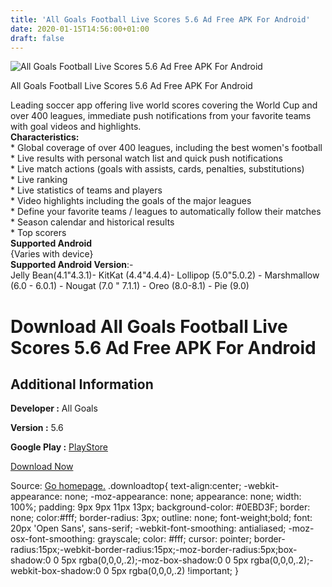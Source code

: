 ```yaml
---
title: 'All Goals Football Live Scores 5.6 Ad Free APK For Android'
date: 2020-01-15T14:56:00+01:00
draft: false
---
```


![All Goals Football Live Scores 5.6 Ad Free APK For Android](https://i0.wp.com/apkhome.net/wp-content/uploads/2020/01/All-Goals-Football-Live-Scores-5.6-Ad-Free.png "All Goals Football Live Scores 5.6 Ad Free APK For Android")

  

All Goals Football Live Scores 5.6 Ad Free APK For Android

Leading soccer app offering live world scores covering the World Cup and over 400 leagues, immediate push notifications from your favorite teams with goal videos and highlights.  
**Characteristics:**  
\* Global coverage of over 400 leagues, including the best women's football  
\* Live results with personal watch list and quick push notifications  
\* Live match actions (goals with assists, cards, penalties, substitutions)  
\* Live ranking  
\* Live statistics of teams and players  
\* Video highlights including the goals of the major leagues  
\* Define your favorite teams / leagues to automatically follow their matches  
\* Season calendar and historical results  
\* Top scorers  
**Supported Android**  
{Varies with device}  
**Supported Android Version**:-  
Jelly Bean(4.1"4.3.1)- KitKat (4.4"4.4.4)- Lollipop (5.0"5.0.2) - Marshmallow (6.0 - 6.0.1) - Nougat (7.0 " 7.1.1) - Oreo (8.0-8.1) - Pie (9.0)

Download All Goals Football Live Scores 5.6 Ad Free APK For Android
===================================================================

Additional Information
----------------------

**Developer :** All Goals

**Version :** 5.6

**Google Play :** [PlayStore](https://play.google.com/store/apps/details?id=com.firstrowria.android.soccerlivescores)

  

[Download Now](https://store4app.co/post/all-goals-football-live-scores-5-6-ad-free-apk-for-android_1579093806)

  
Source: [Go homepage.](https://store4app.co/post/all-goals-football-live-scores-5-6-ad-free-apk-for-android_1579093806) .downloadtop{ text-align:center; -webkit-appearance: none; -moz-appearance: none; appearance: none; width: 100%; padding: 9px 9px 11px 13px; background-color: #0EBD3F; border: none; color:#fff; border-radius: 3px; outline: none; font-weight;bold; font: 20px 'Open Sans', sans-serif; -webkit-font-smoothing: antialiased; -moz-osx-font-smoothing: grayscale; color: #fff; cursor: pointer; border-radius:15px;-webkit-border-radius:15px;-moz-border-radius:5px;box-shadow:0 0 5px rgba(0,0,0,.2);-moz-box-shadow:0 0 5px rgba(0,0,0,.2);-webkit-box-shadow:0 0 5px rgba(0,0,0,.2) !important; }